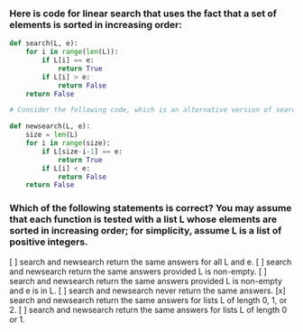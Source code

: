 ### Here is code for linear search that uses the fact that a set of elements is sorted in increasing order:
```py
def search(L, e):
    for i in range(len(L)):
        if L[i] == e:
            return True
        if L[i] > e:
            return False
    return False

# Consider the following code, which is an alternative version of search.

def newsearch(L, e):
    size = len(L)
    for i in range(size):
        if L[size-i-1] == e:
            return True
        if L[i] < e:
            return False
    return False
```
### Which of the following statements is correct? You may assume that each function is tested with a list L whose elements are sorted in increasing order; for simplicity, assume L is a list of positive integers.
[ ] search and newsearch return the same answers for all L and e.
[ ] search and newsearch return the same answers provided L is non-empty.
[ ] search and newsearch return the same answers provided L is non-empty and e is in L.
[ ] search and newsearch never return the same answers.
[x] search and newsearch return the same answers for lists L of length 0, 1, or 2.
[ ] search and newsearch return the same answers for lists L of length 0 or 1.
